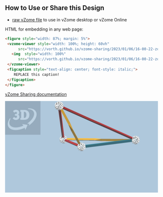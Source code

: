 
## How to Use or Share this Design

 - [raw vZome file](<https://raw.githubusercontent.com/vorth/vzome-sharing/main/2023/01/06/16-00-22-zome-tetra-17-really/zome-tetra-17-really.vZome>) to use in vZome desktop or vZome Online
 
 HTML for embedding in any web page:
 ```html
<figure style="width: 87%; margin: 5%">
  <vzome-viewer style="width: 100%; height: 60vh"
       src="https://vorth.github.io/vzome-sharing/2023/01/06/16-00-22-zome-tetra-17-really/zome-tetra-17-really.vZome" >
    <img  style="width: 100%"
       src="https://vorth.github.io/vzome-sharing/2023/01/06/16-00-22-zome-tetra-17-really/zome-tetra-17-really.png" >
  </vzome-viewer>
  <figcaption style="text-align: center; font-style: italic;">
     REPLACE this caption!
  </figcaption>
</figure>
 ```

[vZome Sharing documentation](https://vzome.github.io/vzome/sharing.html#how-it-works)

![Image](<zome-tetra-17-really.png>)

